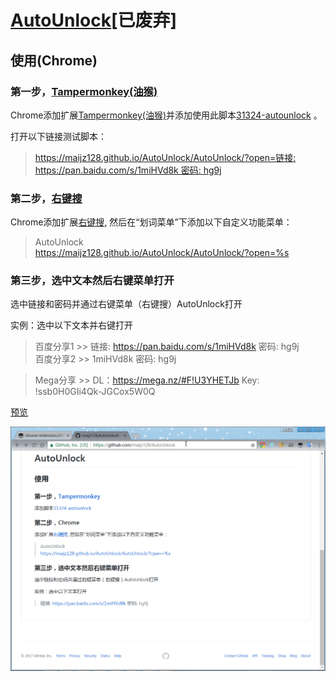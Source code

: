 # [AutoUnlock](https://github.com/maijz128/AutoUnlock)[已废弃]

## 使用(Chrome)

### 第一步，[Tampermonkey(油猴)](http://tampermonkey.net/)

Chrome添加扩展[Tampermonkey(油猴)](https://chrome.google.com/webstore/detail/tampermonkey/dhdgffkkebhmkfjojejmpbldmpobfkfo)并添加使用此脚本[31324-autounlock](https://greasyfork.org/scripts/31324-autounlock) 。

打开以下链接测试脚本：

> [https://maijz128.github.io/AutoUnlock/AutoUnlock/?open=链接: https://pan.baidu.com/s/1miHVd8k 密码: hg9j](https://maijz128.github.io/AutoUnlock/AutoUnlock/?open=%E9%93%BE%E6%8E%A5%3A%20https%3A%2F%2Fpan.baidu.com%2Fs%2F1miHVd8k%20%E5%AF%86%E7%A0%81%3A%20hg9j)

### 第二步，[右键搜](https://chrome.google.com/webstore/detail/context-menus/phlfmkfpmphogkomddckmggcfpmfchpn)

Chrome添加扩展[右键搜](https://chrome.google.com/webstore/detail/context-menus/phlfmkfpmphogkomddckmggcfpmfchpn), 然后在“划词菜单”下添加以下自定义功能菜单：

> AutoUnlock    
> https://maijz128.github.io/AutoUnlock/AutoUnlock/?open=%s


### 第三步，选中文本然后右键菜单打开

选中链接和密码并通过右键菜单（右键搜）AutoUnlock打开

实例：选中以下文本并右键打开

> 百度分享1 >> 链接: https://pan.baidu.com/s/1miHVd8k 密码: hg9j  
> 百度分享2 >> 1miHVd8k 密码: hg9j  

> Mega分享 >> DL：https://mega.nz/#F!U3YHETJb Key: !ssb0H0GIi4Qk-JGCox5W0Q

[预览](http://wx3.sinaimg.cn/large/9ded8f97gy1fhkduvua59g21100soqgh.gif)

![image](https://github.com/maijz128/AutoUnlock/raw/master/2017-07-10_10-19-12.gif)
